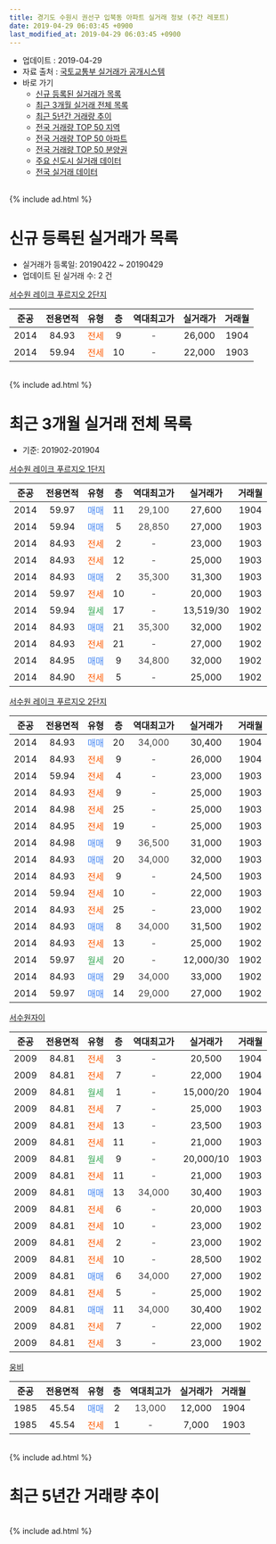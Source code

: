 ```yaml
---
title: 경기도 수원시 권선구 입북동 아파트 실거래 정보 (주간 레포트)
date: 2019-04-29 06:03:45 +0900
last_modified_at: 2019-04-29 06:03:45 +0900
---
```


* 업데이트 : 2019-04-29
* 자료 출처 : [국토교통부 실거래가 공개시스템](http://rt.molit.go.kr)
* 바로 가기
    * [신규 등록된 실거래가 목록](#신규-등록된-실거래가-목록)
    * [최근 3개월 실거래 전체 목록](#최근-3개월-실거래-전체-목록)
    * [최근 5년간 거래량 추이](#최근-5년간-거래량-추이)
    * [전국 거래량 TOP 50 지역](https://inasie.github.io/apt-trade-info/최근-3개월-전국에서-가장-거래가-많이-발생한-지역)
    * [전국 거래량 TOP 50 아파트](https://inasie.github.io/apt-trade-info/최근-3개월-전국에서-가장-거래가-많이-발생한-아파트)
    * [전국 거래량 TOP 50 분양권](https://inasie.github.io/apt-trade-info/최근-3개월-전국에서-가장-거래가-많이-발생한-분양권)
    * [주요 신도시 실거래 데이터](https://inasie.github.io/apt-trade-info/주요-신도시)
    * [전국 실거래 데이터](https://inasie.github.io/apt-trade-info/전국)
<br>
{% include ad.html %}
<br>

# 신규 등록된 실거래가 목록
* 실거래가 등록일: 20190422 ~ 20190429
* 업데이트 된 실거래 수: 2 건


[서수원 레이크 푸르지오 2단지](https://search.naver.com/search.naver?query=%EA%B2%BD%EA%B8%B0%EB%8F%84+%EC%88%98%EC%9B%90%EC%8B%9C+%EA%B6%8C%EC%84%A0%EA%B5%AC+%EC%9E%85%EB%B6%81%EB%8F%99+%EC%84%9C%EC%88%98%EC%9B%90+%EB%A0%88%EC%9D%B4%ED%81%AC+%ED%91%B8%EB%A5%B4%EC%A7%80%EC%98%A4+2%EB%8B%A8%EC%A7%80)

|준공|전용면적|유형|층|역대최고가|실거래가|거래월|
|:---:|:---:|:---:|:---:|:---:|:---:|:---:|
|2014|84.93|<span style="color:#ff5a00">전세</span>|9|<span style="color:#444444">-</span>|26,000|1904|
|2014|59.94|<span style="color:#ff5a00">전세</span>|10|<span style="color:#444444">-</span>|22,000|1903|


<br>
{% include ad.html %}
<br>

# 최근 3개월 실거래 전체 목록
* 기준: 201902-201904


[서수원 레이크 푸르지오 1단지](https://search.naver.com/search.naver?query=%EA%B2%BD%EA%B8%B0%EB%8F%84+%EC%88%98%EC%9B%90%EC%8B%9C+%EA%B6%8C%EC%84%A0%EA%B5%AC+%EC%9E%85%EB%B6%81%EB%8F%99+%EC%84%9C%EC%88%98%EC%9B%90+%EB%A0%88%EC%9D%B4%ED%81%AC+%ED%91%B8%EB%A5%B4%EC%A7%80%EC%98%A4+1%EB%8B%A8%EC%A7%80)

|준공|전용면적|유형|층|역대최고가|실거래가|거래월|
|:---:|:---:|:---:|:---:|:---:|:---:|:---:|
|2014|59.97|<span style="color:#4285f3">매매</span>|11|<span style="color:#444444">29,100</span>|27,600|1904|
|2014|59.94|<span style="color:#4285f3">매매</span>|5|<span style="color:#444444">28,850</span>|27,000|1903|
|2014|84.93|<span style="color:#ff5a00">전세</span>|2|<span style="color:#444444">-</span>|23,000|1903|
|2014|84.93|<span style="color:#ff5a00">전세</span>|12|<span style="color:#444444">-</span>|25,000|1903|
|2014|84.93|<span style="color:#4285f3">매매</span>|2|<span style="color:#444444">35,300</span>|31,300|1903|
|2014|59.97|<span style="color:#ff5a00">전세</span>|10|<span style="color:#444444">-</span>|20,000|1903|
|2014|59.94|<span style="color:#34a853">월세</span>|17|<span style="color:#444444">-</span>|13,519/30|1902|
|2014|84.93|<span style="color:#4285f3">매매</span>|21|<span style="color:#444444">35,300</span>|32,000|1902|
|2014|84.93|<span style="color:#ff5a00">전세</span>|21|<span style="color:#444444">-</span>|27,000|1902|
|2014|84.95|<span style="color:#4285f3">매매</span>|9|<span style="color:#444444">34,800</span>|32,000|1902|
|2014|84.90|<span style="color:#ff5a00">전세</span>|5|<span style="color:#444444">-</span>|25,000|1902|

[서수원 레이크 푸르지오 2단지](https://search.naver.com/search.naver?query=%EA%B2%BD%EA%B8%B0%EB%8F%84+%EC%88%98%EC%9B%90%EC%8B%9C+%EA%B6%8C%EC%84%A0%EA%B5%AC+%EC%9E%85%EB%B6%81%EB%8F%99+%EC%84%9C%EC%88%98%EC%9B%90+%EB%A0%88%EC%9D%B4%ED%81%AC+%ED%91%B8%EB%A5%B4%EC%A7%80%EC%98%A4+2%EB%8B%A8%EC%A7%80)

|준공|전용면적|유형|층|역대최고가|실거래가|거래월|
|:---:|:---:|:---:|:---:|:---:|:---:|:---:|
|2014|84.93|<span style="color:#4285f3">매매</span>|20|<span style="color:#444444">34,000</span>|30,400|1904|
|2014|84.93|<span style="color:#ff5a00">전세</span>|9|<span style="color:#444444">-</span>|26,000|1904|
|2014|59.94|<span style="color:#ff5a00">전세</span>|4|<span style="color:#444444">-</span>|23,000|1903|
|2014|84.93|<span style="color:#ff5a00">전세</span>|9|<span style="color:#444444">-</span>|25,000|1903|
|2014|84.98|<span style="color:#ff5a00">전세</span>|25|<span style="color:#444444">-</span>|25,000|1903|
|2014|84.95|<span style="color:#ff5a00">전세</span>|19|<span style="color:#444444">-</span>|25,000|1903|
|2014|84.98|<span style="color:#4285f3">매매</span>|9|<span style="color:#444444">36,500</span>|31,000|1903|
|2014|84.93|<span style="color:#4285f3">매매</span>|20|<span style="color:#444444">34,000</span>|32,000|1903|
|2014|84.93|<span style="color:#ff5a00">전세</span>|9|<span style="color:#444444">-</span>|24,500|1903|
|2014|59.94|<span style="color:#ff5a00">전세</span>|10|<span style="color:#444444">-</span>|22,000|1903|
|2014|84.93|<span style="color:#ff5a00">전세</span>|25|<span style="color:#444444">-</span>|23,000|1902|
|2014|84.93|<span style="color:#4285f3">매매</span>|8|<span style="color:#444444">34,000</span>|31,500|1902|
|2014|84.93|<span style="color:#ff5a00">전세</span>|13|<span style="color:#444444">-</span>|25,000|1902|
|2014|59.97|<span style="color:#34a853">월세</span>|20|<span style="color:#444444">-</span>|12,000/30|1902|
|2014|84.93|<span style="color:#4285f3">매매</span>|29|<span style="color:#444444">34,000</span>|33,000|1902|
|2014|59.97|<span style="color:#4285f3">매매</span>|14|<span style="color:#444444">29,000</span>|27,000|1902|

[서수원자이](https://search.naver.com/search.naver?query=%EA%B2%BD%EA%B8%B0%EB%8F%84+%EC%88%98%EC%9B%90%EC%8B%9C+%EA%B6%8C%EC%84%A0%EA%B5%AC+%EC%9E%85%EB%B6%81%EB%8F%99+%EC%84%9C%EC%88%98%EC%9B%90%EC%9E%90%EC%9D%B4)

|준공|전용면적|유형|층|역대최고가|실거래가|거래월|
|:---:|:---:|:---:|:---:|:---:|:---:|:---:|
|2009|84.81|<span style="color:#ff5a00">전세</span>|3|<span style="color:#444444">-</span>|20,500|1904|
|2009|84.81|<span style="color:#ff5a00">전세</span>|7|<span style="color:#444444">-</span>|22,000|1904|
|2009|84.81|<span style="color:#34a853">월세</span>|1|<span style="color:#444444">-</span>|15,000/20|1904|
|2009|84.81|<span style="color:#ff5a00">전세</span>|7|<span style="color:#444444">-</span>|25,000|1903|
|2009|84.81|<span style="color:#ff5a00">전세</span>|13|<span style="color:#444444">-</span>|23,500|1903|
|2009|84.81|<span style="color:#ff5a00">전세</span>|11|<span style="color:#444444">-</span>|21,000|1903|
|2009|84.81|<span style="color:#34a853">월세</span>|9|<span style="color:#444444">-</span>|20,000/10|1903|
|2009|84.81|<span style="color:#ff5a00">전세</span>|11|<span style="color:#444444">-</span>|21,000|1903|
|2009|84.81|<span style="color:#4285f3">매매</span>|13|<span style="color:#444444">34,000</span>|30,400|1903|
|2009|84.81|<span style="color:#ff5a00">전세</span>|6|<span style="color:#444444">-</span>|20,000|1903|
|2009|84.81|<span style="color:#ff5a00">전세</span>|10|<span style="color:#444444">-</span>|23,000|1902|
|2009|84.81|<span style="color:#ff5a00">전세</span>|2|<span style="color:#444444">-</span>|23,000|1902|
|2009|84.81|<span style="color:#ff5a00">전세</span>|10|<span style="color:#444444">-</span>|28,500|1902|
|2009|84.81|<span style="color:#4285f3">매매</span>|6|<span style="color:#444444">34,000</span>|27,000|1902|
|2009|84.81|<span style="color:#ff5a00">전세</span>|5|<span style="color:#444444">-</span>|25,000|1902|
|2009|84.81|<span style="color:#4285f3">매매</span>|11|<span style="color:#444444">34,000</span>|30,400|1902|
|2009|84.81|<span style="color:#ff5a00">전세</span>|7|<span style="color:#444444">-</span>|22,000|1902|
|2009|84.81|<span style="color:#ff5a00">전세</span>|3|<span style="color:#444444">-</span>|23,000|1902|


<script async src="//pagead2.googlesyndication.com/pagead/js/adsbygoogle.js"></script>
<!-- 기본 -->
<ins class="adsbygoogle"
     style="display:block"
     data-ad-client="ca-pub-2446590836940007"
     data-ad-slot="1659523306"
     data-ad-format="auto"
     data-full-width-responsive="true"></ins>
<script>
(adsbygoogle = window.adsbygoogle || []).push({});
</script>


[웅비](https://search.naver.com/search.naver?query=%EA%B2%BD%EA%B8%B0%EB%8F%84+%EC%88%98%EC%9B%90%EC%8B%9C+%EA%B6%8C%EC%84%A0%EA%B5%AC+%EC%9E%85%EB%B6%81%EB%8F%99+%EC%9B%85%EB%B9%84)

|준공|전용면적|유형|층|역대최고가|실거래가|거래월|
|:---:|:---:|:---:|:---:|:---:|:---:|:---:|
|1985|45.54|<span style="color:#4285f3">매매</span>|2|<span style="color:#444444">13,000</span>|12,000|1904|
|1985|45.54|<span style="color:#ff5a00">전세</span>|1|<span style="color:#444444">-</span>|7,000|1903|


<br>
{% include ad.html %}
<br>

# 최근 5년간 거래량 추이


<div style="width:100%;">
    <canvas id="deal_progress" height="200"></canvas>
</div>

<script>
new Chart(document.getElementById("deal_progress"), {
    type: 'line',
    data: {
        labels: ['201404','201405','201406','201407','201408','201409','201410','201411','201412','201501','201502','201503','201504','201505','201506','201507','201508','201509','201510','201511','201512','201601','201602','201603','201604','201605','201606','201607','201608','201609','201610','201611','201612','201701','201702','201703','201704','201705','201706','201707','201708','201709','201710','201711','201712','201801','201802','201803','201804','201805','201806','201807','201808','201809','201810','201811','201812','201901','201902','201903','201904'],
        datasets: [{
            label: '매매',
            pointRadius: 1,
            data: [9, 16, 9, 12, 16, 17, 12, 18, 12, 13, 16, 22, 25, 25, 13, 18, 14, 10, 12, 8, 7, 7, 8, 17, 9, 16, 15, 19, 19, 17, 15, 15, 6, 7, 11, 10, 6, 14, 8, 14, 15, 17, 19, 12, 8, 15, 5, 10, 10, 22, 15, 13, 9, 16, 12, 8, 15, 18, 7, 5, 3],
            borderColor: "rgba(255, 201, 14, 1)",
            backgroundColor: "rgba(255, 201, 14, 0.5)",
            fill: false,
            lineTension: 0
        },{
            label: '전월세',
            pointRadius: 1,
            data: [17, 8, 11, 9, 7, 8, 4, 5, 10, 11, 5, 17, 11, 14, 6, 3, 6, 3, 6, 6, 5, 19, 14, 36, 26, 13, 10, 9, 9, 7, 2, 8, 5, 8, 11, 9, 9, 3, 4, 8, 5, 4, 5, 7, 7, 9, 12, 14, 6, 8, 16, 13, 13, 5, 10, 7, 3, 12, 12, 16, 4],
            borderColor: "rgba(0, 141, 185, 1)",
            backgroundColor: "rgba(0, 141, 185, 0.5)",
            fill: false,
            lineTension: 0
        }
        ]
    },
    options: {
        responsive: true,
        title: {
            display: false
        },
        tooltips: {
            mode: 'index',
            intersect: false
        },
        hover: {
            mode: 'nearest',
            intersect: true
        },
        scales: {
            xAxes: [{
                display: true,
                scaleLabel: {
                    display: true,
                    labelString: '년/월'
                }
            }],
            yAxes: [{
                display: true,
                ticks: {
                    suggestedMin: 0,
                },
                scaleLabel: {
                    display: true,
                    labelString: '실거래 수'
                }
            }]
        }
    }
});

</script>


<br>
{% include ad.html %}
<br>

